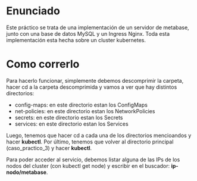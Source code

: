# Enunciado

Este práctico se trata de una implementación de un servidor de metabase, junto con una base de datos MySQL y un Ingress 
Nginx. Toda esta implementación esta hecha sobre un cluster kubernetes.

# Como correrlo

Para hacerlo funcionar, simplemente debemos descomprimir la carpeta, hacer cd a la carpeta descomprimida y vamos a ver que hay distintos directorios:

- config-maps: en este directorio estan los ConfigMaps
- net-policies: en este directorio estan los NetworkPolicies
- secrets: en este directorio estan los Secrets
- services: en este directorio estan los Services

Luego, tenemos que hacer cd a cada una de los directorios mencioandos y hacer **kubectl**. Por último, tenemos que volver al 
directorio principal (caso_practico_3) y hacer **kubectl**.

Para poder acceder al servicio, debemos listar alguna de las IPs de los nodos del cluster (con kubectl get node) y escribir en el buscador:
**ip-nodo/metabase**.
